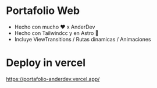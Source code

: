 # Portafolio Web
* Hecho con mucho ❤️ x AnderDev
* Hecho con Tailwindcc y en Astro 🚀
* Incluye ViewTransitions / Rutas dinamicas / Animaciones
# Deploy in vercel
<a href="https://portafolio-anderdev.vercel.app/" target=_blank>https://portafolio-anderdev.vercel.app/ </a>
